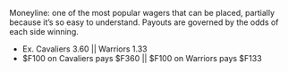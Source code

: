 Moneyline: one of the most popular wagers that can be placed, partially because it’s so easy to understand. Payouts are governed by the odds of each side winning.
* Ex. Cavaliers 3.60 || Warriors 1.33
* $F100 on Cavaliers pays $F360 || $F100 on Warriors pays $F133
